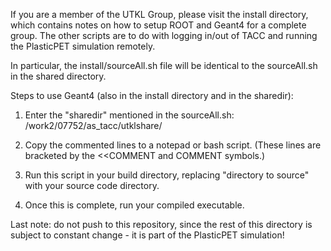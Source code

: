 If you are a member of the UTKL Group, please visit the install directory, which contains notes on how to setup ROOT and Geant4 for a complete group.
The other scripts are to do with logging in/out of TACC and running the PlasticPET simulation remotely.

In particular, the install/sourceAll.sh file will be identical to the sourceAll.sh in the shared directory.

Steps to use Geant4 (also in the install directory and in the sharedir):

1. Enter the "sharedir" mentioned in the sourceAll.sh: /work2/07752/as_tacc/utklshare/

2. Copy the commented lines to a notepad or bash script. (These lines are bracketed by the <<COMMENT and COMMENT symbols.)

3. Run this script in your build directory, replacing "directory to source" with your source code directory.

4. Once this is complete, run your compiled executable.


Last note: do not push to this repository, since the rest of this directory is subject to constant change - it is part of the PlasticPET simulation!